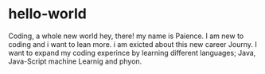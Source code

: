 # hello-world
Coding, a whole new world
hey, there! my name is Paience. I am new to coding and i want to lean more. i am exicted about this new career Journy. I want to 
expand my coding experince by learning different languages; Java, Java-Script machine Learnig and phyon. 
